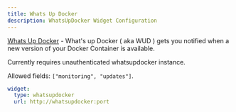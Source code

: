 ```yaml
---
title: Whats Up Docker
description: WhatsUpDocker Widget Configuration
---
```


[Whats Up Docker](https://github.com/fmartinou/whats-up-docker) - What's up Docker ( aka WUD ) gets you notified when a new version of your Docker Container is available.

Currently requires unauthenticated whatsupdocker instance.

Allowed fields: `["monitoring", "updates"]`.

```yaml
widget:
  type: whatsupdocker
  url: http://whatsupdocker:port
```
